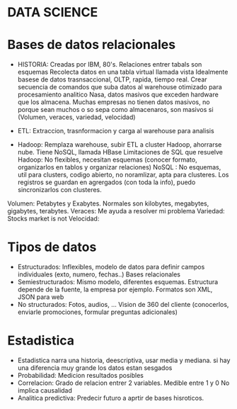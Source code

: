 # DATA SCIENCE

# Bases de datos relacionales

- HISTORIA: 
    Creadas por IBM, 80's. Relaciones entrer tabals son esquemas
    Recolecta datos en una tabla virtual llamada vista
    Idealmente basese de datos trasnsaccional, OLTP, rapida, tiempo real.
    Crear secuencia de comandos que suba datos al warehouse otimizado para procesamiento analitico
    Nasa, datos masivos que exceden hardware que los almacena. Muchas empresas no tienen datos masivos, no porque sean muchos o so sepa como almacenaros, son masivos si (Volumen, veraces, variedad, velocidad)

- ETL:  Extraccion, trasnformacion y carga al warehouse para analisis 

- Hadoop: 
    Remplaza warehouse, subir ETL a cluster Hadoop, ahorrarse nube. Tiene NoSQL, llamada HBase
    Limitaciones de SQL que resuelve Hadoop: No flexibles, necesitan esquemas (conocer formato, organizarlos en tablos y organizar relaciones)
    NoSQL : No esquemas, util para clusters, codigo abierto, no noramlizar, apta para clusteres.
    Los registros se guardan en agrergados (con toda la info), puedo sincronizarlos con clusteres.


Volumen: Petabytes y Exabytes. Normales son kilobytes, megabytes, gigabytes, terabytes.
Veraces: Me ayuda a resolver mi problema
Variedad: Stocks market is not
Velocidad:


# Tipos de datos

- Estructurados: Inflexibles, modelo de datos para definir campos individuales (exto, numero, fechas..) Bases relacionales
- Semiestructurados: Mismo modelo, diferentes esquemas. Estructura depende de la fuente, la empresa por ejemplo. Formatos son XML, JSON para web
- No structurados: Fotos, audios, ... Vision de 360 del cliente (conocerlos, enviarle promociones, formular preguntas adicionales)


# Estadistica
- Estadistica narra una historia, deescriptiva, usar media y mediana. si hay una diferencia muy grande los datos estan sesgados
- Probabilidad: Medicion resultados posibles
- Correlacion: Grado de relacion entrer 2 variables. Medible entre 1 y 0
    No implica causalidad
- Analitica predictiva: Predecir futuro a aprtir de bases hisroticos. 
